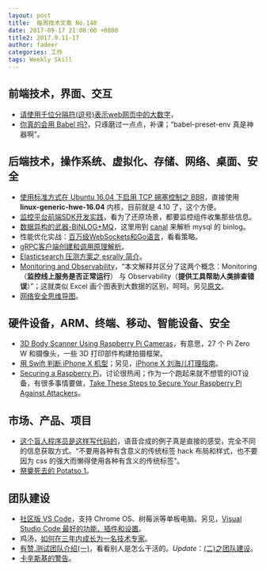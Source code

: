 ```yaml
---
layout: post
title:  每周技术文章 No.140
date: 2017-09-17 21:00:00 +0800
title2: 2017.9.11-17
author: fadeer
categories: 工作
tags: Weekly Skill
---
```


前端技术，界面、交互
----
* [请使用千位分隔符(逗号)表示web网页中的大数字](http://www.zhangxinxu.com/wordpress/2017/09/web-page-comma-number/)，
* [你真的会用 Babel 吗?](https://segmentfault.com/a/1190000011155061)，只琢磨过一点点，补课；“babel-preset-env 真是神器啊”。

后端技术，操作系统、虚拟化、存储、网络、桌面、安全
----
* [使用标准方式在 Ubuntu 16.04 下启用 TCP 拥塞控制之 BBR](https://imtx.me/archives/2379.html)，直接使用 **linux-generic-hwe-16.04** 内核，目前就是 4.10 了，这个方便。
* [监控平台前端SDK开发实践](https://tech.meituan.com/hunt-sdk-practice.html)，看为了还原场景，都要监控组件收集那些信息。
* [数据异构的武器-BINLOG+MQ](https://my.oschina.net/wangxindong/blog/1531596)，这里用到 [canal](https://github.com/alibaba/canal) 来解析 mysql 的 binlog。
* 性能优化实战：[百万级WebSockets和Go语言](https://segmentfault.com/a/1190000011162605)，看看策略。
* [gRPC客户端创建和调用原理解析](http://www.infoq.com/cn/articles/grpc-client-creation-and-invocation-principle-analysis)。
* [Elasticsearch 压测方案之 esrally 简介](https://segmentfault.com/a/1190000011174694)。
* [Monitoring and Observability](https://wanqu.co/a/5633/2017-09-11-monitoring-and-observability-cindy-sridharan-medium.html)，“本文解释并区分了这两个概念：Monitoring（**监控线上服务是否正常运行**） 与 Observability（**提供工具帮助人类排查错误**）”；这就类似 Excel 画个图表到大数据的区别，呵呵。另见[原文](https://medium.com/@copyconstruct/monitoring-and-observability-8417d1952e1c)。
* [网络安全思维导图](http://lanxiaomi.blog.51cto.com/4554767/1964958)。

硬件设备，ARM、终端、移动、智能设备、安全
----
<!--preview-end-->
* [3D Body Scanner Using Raspberry Pi Cameras](http://www.instructables.com/id/3D-Body-Scanner-Using-Raspberry-Pi-Cameras/)，有意思，27 个 Pi Zero W 和摄像头，一些 3D 打印部件构建拍摄框架。
* [用 Swift 判断 iPhone X 机型](https://imtx.me/archives/2374.html)；另见，[iPhone X 刘海儿打理指南](https://techblog.toutiao.com/2017/09/13/iphone-x-liu-hai-er-da-li-zhi-nan/)。
* [Securing a Raspberry Pi](https://www.schneier.com/blog/archives/2017/09/securing_a_rasp.html)，讨论很热闹；作为一个跑起来就不想管的IOT设备，有很多事情要做，[Take These Steps to Secure Your Raspberry Pi Against Attackers](https://makezine.com/2017/09/07/secure-your-raspberry-pi-against-attackers/)。

市场、产品、项目
----
* [这个盲人程序员是这样写代码的](http://blog.jobbole.com/112473/)，语音合成的例子真是直接的感受，完全不同的信息获取方式。“不要用各种有含意义的传统标签 hack 布局和样式，也不要因为 css 的强大而懒得使用各种有含义的传统标签”。
* [祭奠死去的 Potatso 1](https://icodesign.me/post/potatso1)。

团队建设
----
* [社区版 VS Code](https://code.headmelted.com/#platforms)，支持 Chrome OS、树莓派等单板电脑。另见，[Visual Studio Code 最好的功能、插件和设置](http://www.css88.com/archives/8144)。
* 鸡汤，[如何在三年内成长为一名技术专家](http://ifeve.com/%E3%80%8A%E9%98%BF%E9%87%8C%E6%84%9F%E6%82%9F%E3%80%8B%E5%A6%82%E4%BD%95%E5%9C%A8%E4%B8%89%E5%B9%B4%E5%86%85%E6%88%90%E9%95%BF%E4%B8%BA%E4%B8%80%E5%90%8D%E6%8A%80%E6%9C%AF%E4%B8%93%E5%AE%B6/)。
* [有赞.测试团队介绍(一)](http://tech.youzan.com/you-zan-ce-shi-tuan-dui-jie-shao/)，看看别人是怎么干活的。*Update*：[(二)之团队建设](https://tech.youzan.com/you-zan-ce-shi-tuan-dui-jie-shao-zhi-tuan-dui-jian-she/)。
* [卡辛斯基的警告](http://www.ruanyifeng.com/blog/2017/09/unabomber.html)。



